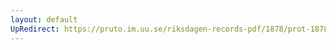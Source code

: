 ```yaml
---
layout: default
UpRedirect: https://pruto.im.uu.se/riksdagen-records-pdf/1878/prot-1878--ak--043.pdf
---
```

